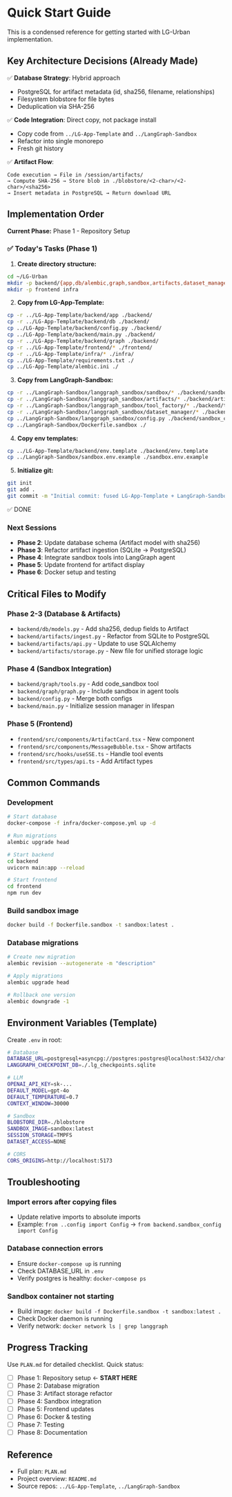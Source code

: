 # Quick Start Guide

This is a condensed reference for getting started with LG-Urban implementation.

## Key Architecture Decisions (Already Made)

✅ **Database Strategy**: Hybrid approach
- PostgreSQL for artifact metadata (id, sha256, filename, relationships)
- Filesystem blobstore for file bytes
- Deduplication via SHA-256

✅ **Code Integration**: Direct copy, not package install
- Copy code from `../LG-App-Template` and `../LangGraph-Sandbox`
- Refactor into single monorepo
- Fresh git history

✅ **Artifact Flow**:
```
Code execution → File in /session/artifacts/ 
→ Compute SHA-256 → Store blob in ./blobstore/<2-char>/<2-char>/<sha256> 
→ Insert metadata in PostgreSQL → Return download URL
```

## Implementation Order

**Current Phase:** Phase 1 - Repository Setup

### ✅ Today's Tasks (Phase 1) 

1. **Create directory structure:**
```bash
cd ~/LG-Urban
mkdir -p backend/{app,db/alembic,graph,sandbox,artifacts,dataset_manager,tool_factory}
mkdir -p frontend infra
```

2. **Copy from LG-App-Template:**
```bash
cp -r ../LG-App-Template/backend/app ./backend/
cp -r ../LG-App-Template/backend/db ./backend/
cp ../LG-App-Template/backend/config.py ./backend/
cp ../LG-App-Template/backend/main.py ./backend/
cp -r ../LG-App-Template/backend/graph ./backend/
cp -r ../LG-App-Template/frontend/* ./frontend/
cp -r ../LG-App-Template/infra/* ./infra/
cp ../LG-App-Template/requirements.txt ./
cp ../LG-App-Template/alembic.ini ./
```

3. **Copy from LangGraph-Sandbox:**
```bash
cp -r ../LangGraph-Sandbox/langgraph_sandbox/sandbox/* ./backend/sandbox/
cp -r ../LangGraph-Sandbox/langgraph_sandbox/artifacts/* ./backend/artifacts/
cp -r ../LangGraph-Sandbox/langgraph_sandbox/tool_factory/* ./backend/tool_factory/
cp -r ../LangGraph-Sandbox/langgraph_sandbox/dataset_manager/* ./backend/dataset_manager/
cp ../LangGraph-Sandbox/langgraph_sandbox/config.py ./backend/sandbox_config.py
cp ../LangGraph-Sandbox/Dockerfile.sandbox ./
```

4. **Copy env templates:**
```bash
cp ../LG-App-Template/backend/env.template ./backend/env.template
cp ../LangGraph-Sandbox/sandbox.env.example ./sandbox.env.example
```

5. **Initialize git:**
```bash
git init
git add .
git commit -m "Initial commit: fused LG-App-Template + LangGraph-Sandbox"
```

✅ DONE 

### Next Sessions

- **Phase 2**: Update database schema (Artifact model with sha256)
- **Phase 3**: Refactor artifact ingestion (SQLite → PostgreSQL)
- **Phase 4**: Integrate sandbox tools into LangGraph agent
- **Phase 5**: Update frontend for artifact display
- **Phase 6**: Docker setup and testing

## Critical Files to Modify

### Phase 2-3 (Database & Artifacts)
- `backend/db/models.py` - Add sha256, dedup fields to Artifact
- `backend/artifacts/ingest.py` - Refactor from SQLite to PostgreSQL
- `backend/artifacts/api.py` - Update to use SQLAlchemy
- `backend/artifacts/storage.py` - New file for unified storage logic

### Phase 4 (Sandbox Integration)
- `backend/graph/tools.py` - Add code_sandbox tool
- `backend/graph/graph.py` - Include sandbox in agent tools
- `backend/config.py` - Merge both configs
- `backend/main.py` - Initialize session manager in lifespan

### Phase 5 (Frontend)
- `frontend/src/components/ArtifactCard.tsx` - New component
- `frontend/src/components/MessageBubble.tsx` - Show artifacts
- `frontend/src/hooks/useSSE.ts` - Handle tool events
- `frontend/src/types/api.ts` - Add Artifact types

## Common Commands

### Development
```bash
# Start database
docker-compose -f infra/docker-compose.yml up -d

# Run migrations
alembic upgrade head

# Start backend
cd backend
uvicorn main:app --reload

# Start frontend
cd frontend
npm run dev
```

### Build sandbox image
```bash
docker build -f Dockerfile.sandbox -t sandbox:latest .
```

### Database migrations
```bash
# Create new migration
alembic revision --autogenerate -m "description"

# Apply migrations
alembic upgrade head

# Rollback one version
alembic downgrade -1
```

## Environment Variables (Template)

Create `.env` in root:
```bash
# Database
DATABASE_URL=postgresql+asyncpg://postgres:postgres@localhost:5432/chat
LANGGRAPH_CHECKPOINT_DB=./.lg_checkpoints.sqlite

# LLM
OPENAI_API_KEY=sk-...
DEFAULT_MODEL=gpt-4o
DEFAULT_TEMPERATURE=0.7
CONTEXT_WINDOW=30000

# Sandbox
BLOBSTORE_DIR=./blobstore
SANDBOX_IMAGE=sandbox:latest
SESSION_STORAGE=TMPFS
DATASET_ACCESS=NONE

# CORS
CORS_ORIGINS=http://localhost:5173
```

## Troubleshooting

### Import errors after copying files
- Update relative imports to absolute imports
- Example: `from ..config import Config` → `from backend.sandbox_config import Config`

### Database connection errors
- Ensure `docker-compose up` is running
- Check DATABASE_URL in `.env`
- Verify postgres is healthy: `docker-compose ps`

### Sandbox container not starting
- Build image: `docker build -f Dockerfile.sandbox -t sandbox:latest .`
- Check Docker daemon is running
- Verify network: `docker network ls | grep langgraph`

## Progress Tracking

Use `PLAN.md` for detailed checklist. Quick status:

- [ ] Phase 1: Repository setup ← **START HERE**
- [ ] Phase 2: Database migration
- [ ] Phase 3: Artifact storage refactor
- [ ] Phase 4: Sandbox integration
- [ ] Phase 5: Frontend updates
- [ ] Phase 6: Docker & testing
- [ ] Phase 7: Testing
- [ ] Phase 8: Documentation

## Reference

- Full plan: `PLAN.md`
- Project overview: `README.md`
- Source repos: `../LG-App-Template`, `../LangGraph-Sandbox`

